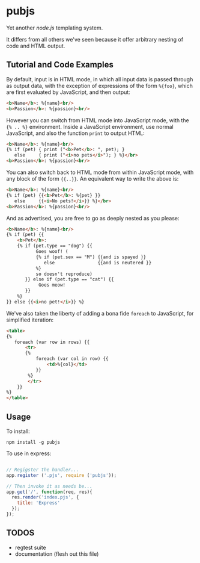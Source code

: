 pubjs
=====
Yet another *node.js* templating system.

It differs from all others we've seen because it offer arbitrary nesting
of code and HTML output.  

Tutorial and Code Examples
-------------------------

By default, input is in HTML mode, in which all input data is
passed through as output data, with the exception of expressions
of the form `%{foo}`, which are first evaluated by JavaScript, and
then output:

```html
<b>Name</b>: %{name}<br/>
<b>Passion</b>: %{passion}<br/>
```

However you can switch from HTML mode into JavaScript mode, with the
`{% .. %}` environment.  Inside a JavaScript environment, use normal
JavaScript, and also the function `print` to output HTML:

```html
<b>Name</b>: %{name}<br/>
{% if (pet) { print ("<b>Pet</b>: ", pet); } 
   else     { print ("<i>no pets</i>"); } %}</br>
<b>Passion</b>: %{passion}<br/>
```

You can also switch back to HTML mode from within JavaScript mode, with
any block of the form `{{..}}`.  An equivalent way to write the above is:

```html
<b>Name</b>: %{name}<br/>
{% if (pet) {{<b>Pet</b>: %{pet} }}
   else     {{<i>No pets!</i>}} %}</br>
<b>Passion</b>: %{passion}<br/>
```

And as advertised, you are free to go as deeply nested as you please:

```html
<b>Name</b>: %{name}<br/>
{% if (pet) {{
    <b>Pet</b>:
    {% if (pet.type == "dog") {{
           Goes woof! (
           {% if (pet.sex == "M") {{and is spayed }}
              else                {{and is neutered }}
           %}
           so doesn't reproduce)
       }} else if (pet.type == "cat") {{
            Goes meow!
       }}
    %}
}} else {{<i>no pet!</i>}} %}
```

We've also taken the liberty of adding a bona fide `foreach` to JavaScript,
for simplified iteration:

```html
<table>
{% 
   foreach (var row in rows) {{
       <tr>
       {% 
           foreach (var col in row) {{
               <td>%{col}</td>
           }} 
        %}
        </tr>
    }}
%}
</table>
```

Usage
-----

To install:

    npm install -g pubjs

To use in express:

```javascript

// Regigster the handler...
app.register ('.pjs', require ('pubjs'));

// Then invoke it as needs be...
app.get('/', function(req, res){
  res.render('index.pjs', {
    title: 'Express'
  });
});
```
   

TODOS
-----
* regtest suite
* documentation (flesh out this file)
